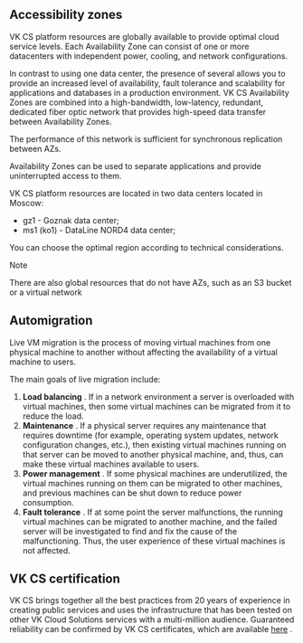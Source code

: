## Accessibility zones

VK CS platform resources are globally available to provide optimal cloud service levels. Each Availability Zone can consist of one or more datacenters with independent power, cooling, and network configurations.

In contrast to using one data center, the presence of several allows you to provide an increased level of availability, fault tolerance and scalability for applications and databases in a production environment. VK CS Availability Zones are combined into a high-bandwidth, low-latency, redundant, dedicated fiber optic network that provides high-speed data transfer between Availability Zones.

The performance of this network is sufficient for synchronous replication between AZs.

Availability Zones can be used to separate applications and provide uninterrupted access to them.

VK CS platform resources are located in two data centers located in Moscow:

- gz1 - Goznak data center;
- ms1 (ko1) - DataLine NORD4 data center;

You can choose the optimal region according to technical considerations.

Note

There are also global resources that do not have AZs, such as an S3 bucket or a virtual network

## Automigration

Live VM migration is the process of moving virtual machines from one physical machine to another without affecting the availability of a virtual machine to users.

The main goals of live migration include:

1.  **Load balancing** . If in a network environment a server is overloaded with virtual machines, then some virtual machines can be migrated from it to reduce the load.
2.  **Maintenance** . If a physical server requires any maintenance that requires downtime (for example, operating system updates, network configuration changes, etc.), then existing virtual machines running on that server can be moved to another physical machine, and, thus, can make these virtual machines available to users.
3.  **Power management** . If some physical machines are underutilized, the virtual machines running on them can be migrated to other machines, and previous machines can be shut down to reduce power consumption.
4.  **Fault tolerance** . If at some point the server malfunctions, the running virtual machines can be migrated to another machine, and the failed server will be investigated to find and fix the cause of the malfunctioning. Thus, the user experience of these virtual machines is not affected.

## VK CS certification

VK CS brings together all the best practices from 20 years of experience in creating public services and uses the infrastructure that has been tested on other VK Cloud Solutions services with a multi-million audience. Guaranteed reliability can be confirmed by VK CS certificates, which are available [here](https://mcs.mail.ru/cloud-platform/certificates/) .
